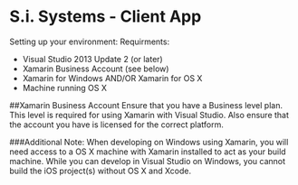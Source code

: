 ﻿S.i. Systems - Client App
==========================

Setting up your environment:
Requirments:
 - Visual Studio 2013 Update 2 (or later)
 - Xamarin Business Account (see below)
 - Xamarin for Windows AND/OR Xamarin for OS X
 - Machine running OS X

##Xamarin Business Account
Ensure that you have a Business level plan. This level is required for using Xamarin with Visual Studio. Also ensure that the account you have is licensed for the correct platform. 

###Additional Note: 
When developing on Windows using Xamarin, you will need access to a OS X machine with Xamarin installed to act as your build machine. While you can develop in Visual Studio on Windows, you cannot build the iOS project(s) without OS X and Xcode. 